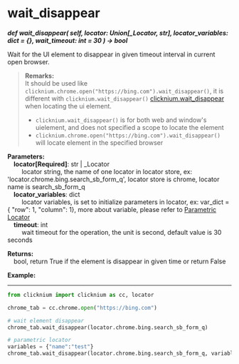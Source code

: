 # wait_disappear
***def wait_disappear(
        self,
        locator: Union[_Locator, str],
        locator_variables: dict = {},
        wait_timeout: int = 30
    ) -> bool***  

Wait for the UI element to disappear in given timeout interval in current open browser.

>**Remarks:**  
It should be used like `clicknium.chrome.open("https://bing.com").wait_disappear()`, it is different with `clicknium.wait_disappear()` [clicknium.wait_disappear](./doc/api/python/wait_disappear.md) when locating the ui element.
>- `clicknium.wait_disappear()` is for both web and window's uielement, and does not specified a scope to locate the element
>- `clicknium.chrome.open("https://bing.com").wait_disappear()` will locate element in the specified browser

**Parameters:**  
    &emsp;**locator[Required]**: str | _Locator   
        &emsp;&emsp; locator string, the name of one locator in locator store, ex: 'locator.chrome.bing.search_sb_form_q', locator store is chrome, locator name is search_sb_form_q  
    &emsp;**locator_variables**: dict  
        &emsp;&emsp; locator variables, is set to initialize parameters in locator, ex: var_dict = { "row": 1,  "column": 1}, more about variable, please refer to [Parametric Locator](./doc/automation/parametric_locator.md)  
    &emsp;**timeout**: int  
        &emsp;&emsp; wait timeout for the operation, the unit is second, default value is 30 seconds 

**Returns:**  
    &emsp;bool, return True if the element is disappear in given time or return False

**Example:**
***
```python
from clicknium import clicknium as cc, locator

chrome_tab = cc.chrome.open("https://bing.com")

# wait element disappear
chrome_tab.wait_disappear(locator.chrome.bing.search_sb_form_q)

# parametric locator
variables = {"name":"test"}
chrome_tab.wait_disappear(locator.chrome.bing.search_sb_form_q, variables)

```